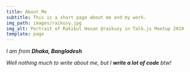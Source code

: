```yaml
---
title: About Me
subtitle: This is a short page about me and my work.
img_path: images/raikusy.jpg
img_alt: Portrait of Rakibul Hasan @raikusy in Talk.js Meetup 2019
template: page
---
```

*I am from **Dhaka, Bangladesh***

*Well nothing much to write about me, but I **write a lot of code** btw!*
